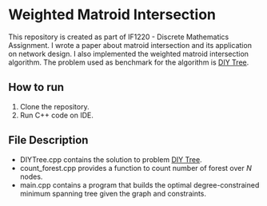 # Weighted Matroid Intersection

This repository is created as part of IF1220 - Discrete Mathematics Assignment. I wrote a paper about matroid intersection and its application on network design. I also implemented the weighted matroid intersection algorithm.
The problem used as benchmark for the algorithm is [DIY Tree](https://codeforces.com/problemset/problem/1556/H).

## How to run

1. Clone the repository.
2. Run C++ code on IDE.

## File Description

- DIYTree.cpp contains the solution to problem [DIY Tree](https://codeforces.com/problemset/problem/1556/H).
- count_forest.cpp provides a function to count number of forest over $N$ nodes.
- main.cpp contains a program that builds the optimal degree-constrained minimum spanning tree given the graph and constraints.
